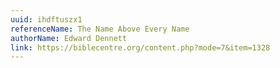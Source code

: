 ```yaml
---
uuid: ihdftuszx1
referenceName: The Name Above Every Name
authorName: Edward Dennett
link: https://biblecentre.org/content.php?mode=7&item=1328
---
```

